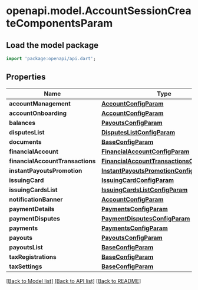# openapi.model.AccountSessionCreateComponentsParam

## Load the model package
```dart
import 'package:openapi/api.dart';
```

## Properties
Name | Type | Description | Notes
------------ | ------------- | ------------- | -------------
**accountManagement** | [**AccountConfigParam**](AccountConfigParam.md) |  | [optional] 
**accountOnboarding** | [**AccountConfigParam**](AccountConfigParam.md) |  | [optional] 
**balances** | [**PayoutsConfigParam**](PayoutsConfigParam.md) |  | [optional] 
**disputesList** | [**DisputesListConfigParam**](DisputesListConfigParam.md) |  | [optional] 
**documents** | [**BaseConfigParam**](BaseConfigParam.md) |  | [optional] 
**financialAccount** | [**FinancialAccountConfigParam**](FinancialAccountConfigParam.md) |  | [optional] 
**financialAccountTransactions** | [**FinancialAccountTransactionsConfigParam**](FinancialAccountTransactionsConfigParam.md) |  | [optional] 
**instantPayoutsPromotion** | [**InstantPayoutsPromotionConfigParam**](InstantPayoutsPromotionConfigParam.md) |  | [optional] 
**issuingCard** | [**IssuingCardConfigParam**](IssuingCardConfigParam.md) |  | [optional] 
**issuingCardsList** | [**IssuingCardsListConfigParam**](IssuingCardsListConfigParam.md) |  | [optional] 
**notificationBanner** | [**AccountConfigParam**](AccountConfigParam.md) |  | [optional] 
**paymentDetails** | [**PaymentsConfigParam**](PaymentsConfigParam.md) |  | [optional] 
**paymentDisputes** | [**PaymentDisputesConfigParam**](PaymentDisputesConfigParam.md) |  | [optional] 
**payments** | [**PaymentsConfigParam**](PaymentsConfigParam.md) |  | [optional] 
**payouts** | [**PayoutsConfigParam**](PayoutsConfigParam.md) |  | [optional] 
**payoutsList** | [**BaseConfigParam**](BaseConfigParam.md) |  | [optional] 
**taxRegistrations** | [**BaseConfigParam**](BaseConfigParam.md) |  | [optional] 
**taxSettings** | [**BaseConfigParam**](BaseConfigParam.md) |  | [optional] 

[[Back to Model list]](../README.md#documentation-for-models) [[Back to API list]](../README.md#documentation-for-api-endpoints) [[Back to README]](../README.md)


